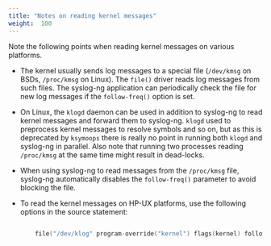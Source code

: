 ```yaml
---
title: "Notes on reading kernel messages"
weight:  100
---
```

<!-- DISCLAIMER: This file is based on the syslog-ng Open Source Edition documentation https://github.com/balabit/syslog-ng-ose-guides/commit/2f4a52ee61d1ea9ad27cb4f3168b95408fddfdf2 and is used under the terms of The syslog-ng Open Source Edition Documentation License. The file has been modified by Axoflow. -->

Note the following points when reading kernel messages on various platforms.

  - The kernel usually sends log messages to a special file (`/dev/kmsg` on BSDs, `/proc/kmsg` on Linux). The `file()` driver reads log messages from such files. The syslog-ng application can periodically check the file for new log messages if the `follow-freq()` option is set.

  - On Linux, the `klogd` daemon can be used in addition to syslog-ng to read kernel messages and forward them to syslog-ng. `klogd` used to preprocess kernel messages to resolve symbols and so on, but as this is deprecated by `ksymoops` there is really no point in running both `klogd` and syslog-ng in parallel. Also note that running two processes reading `/proc/kmsg` at the same time might result in dead-locks.

  - When using syslog-ng to read messages from the `/proc/kmsg` file, syslog-ng automatically disables the `follow-freq()` parameter to avoid blocking the file.

  - To read the kernel messages on HP-UX platforms, use the following options in the source statement:
    
    ```c
    
        file("/dev/klog" program-override("kernel") flags(kernel) follow-freq(0));
    
    ```
